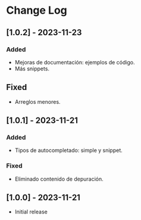 # Change Log

## [1.0.2] - 2023-11-23

### Added

- Mejoras de documentación: ejemplos de código.
- Más snippets.

## Fixed

- Arreglos menores.

## [1.0.1] - 2023-11-21

### Added

- Tipos de autocompletado: simple y snippet.

### Fixed

- Eliminado contenido de depuración.

## [1.0.0] - 2023-11-21

- Initial release